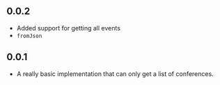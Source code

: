## 0.0.2

- Added support for getting all events
- `fromJson`

## 0.0.1

- A really basic implementation that can only get a list of conferences.
